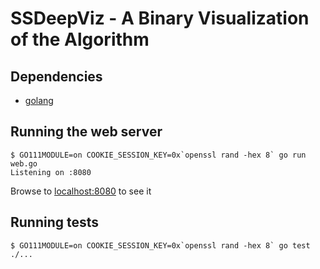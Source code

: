 # SSDeepViz - A Binary Visualization of the Algorithm

## Dependencies

- [golang](https://golang.org/dl/)

## Running the web server

```
$ GO111MODULE=on COOKIE_SESSION_KEY=0x`openssl rand -hex 8` go run web.go
Listening on :8080
```

Browse to [localhost:8080](http://localhost:8080) to see it 

## Running tests

```
$ GO111MODULE=on COOKIE_SESSION_KEY=0x`openssl rand -hex 8` go test ./...
```
